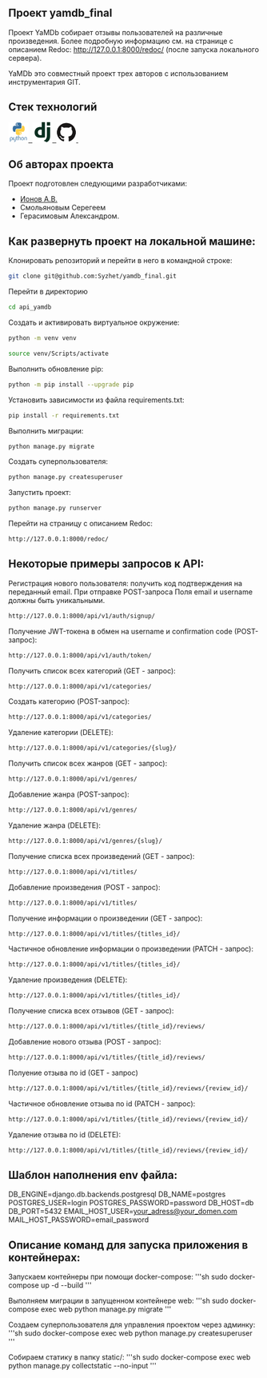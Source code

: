 ## Проект yamdb_final
Проект YaMDb собирает отзывы пользователей на различные произведения. Более подробную информацию см. на странице с
описанием Redoc: http://127.0.0.1:8000/redoc/
(после запуска локального сервера).

YaMDb это совместный проект трех авторов с использованием инструментария GIT.


## Стек технологий 

<div>
  <a href="https://www.python.org/">
    <img src="https://github.com/devicons/devicon/blob/master/icons/python/python-original-wordmark.svg" title="Python" alt="Python" width="40" height="40"/>&nbsp;
  </a>
  <a href="https://www.djangoproject.com/">
    <img src="https://github.com/devicons/devicon/blob/master/icons/django/django-plain.svg" title="Django" alt="Django" width="40" height="40"/>&nbsp;
  </a>
  <a href="https://github.com/">
    <img src="https://github.com/devicons/devicon/blob/master/icons/github/github-original.svg" title="GitHub" alt="GitHub" width="40" height="40"/>&nbsp;
  </a>
</div>


## Об авторах проекта

Проект подготовлен следующими разработчиками:
- [Ионов А.В.](https://github.com/Syzhet)
- Смольяновым Серегеем
- Герасимовым Александром.


## Как развернуть проект на локальной машине:

Клонировать репозиторий и перейти в него в командной строке:
```sh
git clone git@github.com:Syzhet/yamdb_final.git
```

Перейти в директорию
```sh
cd api_yamdb
```

Создать и активировать виртуальное окружение:
```sh
python -m venv venv
```
```sh
source venv/Scripts/activate
```

Выполнить обновление pip:
```sh
python -m pip install --upgrade pip
```

Установить зависимости из файла requirements.txt:
```sh
pip install -r requirements.txt
```

Выполнить миграции:
```sh
python manage.py migrate
```

Создать суперпользователя:
```sh
python manage.py createsuperuser
```

Запустить проект:
```sh
python manage.py runserver
```

Перейти на страницу с описанием Redoc:
```sh
http://127.0.0.1:8000/redoc/
```

## Некоторые примеры запросов к API:

Регистрация нового пользователя: получить код подтверждения на переданный email. При отправке POST-запроса Поля email и
username должны быть уникальными.
```sh
http://127.0.0.1:8000/api/v1/auth/signup/
```

Получение JWT-токена в обмен на username и confirmation code (POST-запрос):
```sh
http://127.0.0.1:8000/api/v1/auth/token/
```

Получить список всех категорий (GET - запрос):
```sh
http://127.0.0.1:8000/api/v1/categories/
```

Создать категорию (POST-запрос):
```sh
http://127.0.0.1:8000/api/v1/categories/
```

Удаление категории (DELETE):
```sh
http://127.0.0.1:8000/api/v1/categories/{slug}/
```

Получить список всех жанров (GET - запрос):
```sh
http://127.0.0.1:8000/api/v1/genres/
```

Добавление жанра (POST-запрос):
```sh
http://127.0.0.1:8000/api/v1/genres/
```

Удаление жанра (DELETE):
```sh
http://127.0.0.1:8000/api/v1/genres/{slug}/
```

Получение списка всех произведений (GET - запрос):
```sh
http://127.0.0.1:8000/api/v1/titles/
```

Добавление произведения (POST - запрос):
```sh
http://127.0.0.1:8000/api/v1/titles/
```

Получение информации о произведении (GET - запрос):
```sh
http://127.0.0.1:8000/api/v1/titles/{titles_id}/
```

Частичное обновление информации о произведении (PATCH - запрос):
```sh
http://127.0.0.1:8000/api/v1/titles/{titles_id}/
```

Удаление произведения (DELETE):
```sh
http://127.0.0.1:8000/api/v1/titles/{titles_id}/
```

Получение списка всех отзывов (GET - запрос):
```sh
http://127.0.0.1:8000/api/v1/titles/{title_id}/reviews/
```

Добавление нового отзыва (POST - запрос):
```sh
http://127.0.0.1:8000/api/v1/titles/{title_id}/reviews/
```

Полуение отзыва по id (GET - запрос)
```sh
http://127.0.0.1:8000/api/v1/titles/{title_id}/reviews/{review_id}/
```

Частичное обновление отзыва по id (PATCH - запрос):
```sh
http://127.0.0.1:8000/api/v1/titles/{title_id}/reviews/{review_id}/
```
Удаление отзыва по id (DELETE):
```sh
http://127.0.0.1:8000/api/v1/titles/{title_id}/reviews/{review_id}/
```

## Шаблон наполнения env файла:

DB_ENGINE=django.db.backends.postgresql
DB_NAME=postgres
POSTGRES_USER=login
POSTGRES_PASSWORD=password
DB_HOST=db
DB_PORT=5432
EMAIL_HOST_USER=your_adress@your_domen.com
MAIL_HOST_PASSWORD=email_password

## Описание команд для запуска приложения в контейнерах:

Запускаем контейнеры при помощи docker-compose:
'''sh
sudo docker-compose up -d --build
'''

Выполняем миграции в запущенном контейнере web:
'''sh
sudo docker-compose exec web python manage.py migrate
'''

Создаем суперпользователя для управления проектом через админку:
'''sh
sudo docker-compose exec web python manage.py createsuperuser
'''

Собираем статику в папку static/:
'''sh
sudo docker-compose exec web python manage.py collectstatic --no-input
'''
